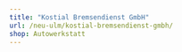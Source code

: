 ```yaml
---
title: "Kostial Bremsendienst GmbH"
url: /neu-ulm/kostial-bremsendienst-gmbh/
shop: Autowerkstatt
---
```

